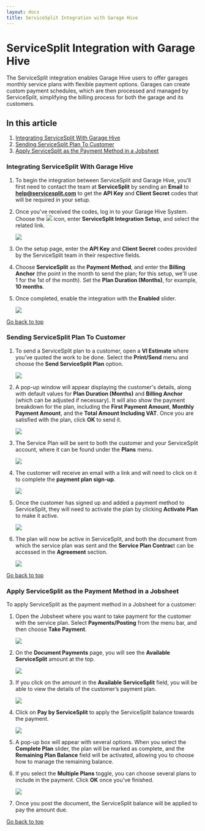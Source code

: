 ```yaml
---
layout: docs
title: ServiceSplit Integration with Garage Hive
---
```


<a name="top"></a>

# ServiceSplit Integration with Garage Hive
The ServiceSplit integration enables Garage Hive users to offer garages monthly service plans with flexible payment options. Garages can create custom payment schedules, which are then processed and managed by ServiceSplit, simplifying the billing process for both the garage and its customers. 

## In this article
1. [Integrating ServiceSplit With Garage Hive](#integrating-servicesplit-with-garage-hive)
2. [Sending ServiceSplit Plan To Customer](#sending-servicesplit=plan-to-customer)
3. [Apply ServiceSplit as the Payment Method in a Jobsheet](#apply-servicesplit-as-the-payment-method-in-a-jobsheet)

### Integrating ServiceSplit With Garage Hive
1. To begin the integration between ServiceSplit and Garage Hive, you'll first need to contact the team at **ServiceSplit** by sending an **Email** to [**help@servicesplit.com**](mailto:help@servicesplit.com) to get the **API Key** and **Client Secret** codes that will be required in your setup.
2. Once you’ve received the codes, log in to your Garage Hive System. Choose the ![](media/search_icon.png) icon, enter **ServiceSplit Integration Setup**, and select the related link.

   ![](media/garagehive-servicesplit-integration1.png)

3. On the setup page, enter the **API Key** and **Client Secret** codes provided by the ServiceSplit team in their respective fields. 
4. Choose **ServiceSplit** as the **Payment Method**, and enter the **Billing Anchor** (the point in the month to send the plan; for this setup, we'll use 1 for the 1st of the month). Set the **Plan Duration (Months)**, for example, **10 months**.
5. Once completed, enable the integration with the **Enabled** slider.

   ![](media/garagehive-servicesplit-integration2.png)


[Go back to top](#top)

### Sending ServiceSplit Plan To Customer
1. To send a ServiceSplit plan to a customer, open a **VI Estimate** where you’ve quoted the work to be done. Select the **Print/Send** menu and choose the **Send ServiceSplit Plan** option.

   ![](media/garagehive-send-servicesplit-plan1.png)

2. A pop-up window will appear displaying the customer's details, along with default values for **Plan Duration (Months)** and **Billing Anchor** (which can be adjusted if necessary). It will also show the payment breakdown for the plan, including the **First Payment Amount**, **Monthly Payment Amount**, and the **Total Amount Including VAT**. Once you are satisfied with the plan, click **OK** to send it.

   ![](media/garagehive-send-servicesplit-plan2.png)

3. The Service Plan will be sent to both the customer and your ServiceSplit account, where it can be found under the **Plans** menu.

   ![](media/garagehive-send-servicesplit-plan3.png)

4. The customer will receive an email with a link and will need to click on it to complete the **payment plan sign-up**.

   ![](media/garagehive-send-servicesplit-plan4.png)

5. Once the customer has signed up and added a payment method to ServiceSplit, they will need to activate the plan by clicking **Activate Plan** to make it active.

   ![](media/garagehive-send-servicesplit-plan5.png)

6. The plan will now be active in ServiceSplit, and both the document from which the service plan was sent and the **Service Plan Contrac**t can be accessed in the **Agreement** section.

   ![](media/garagehive-send-servicesplit-plan6.png)
   

[Go back to top](#top)

### Apply ServiceSplit as the Payment Method in a Jobsheet
To apply ServiceSplit as the payment method in a Jobsheet for a customer:
1. Open the Jobsheet where you want to take payment for the customer with the service plan. Select **Payments/Posting** from the menu bar, and then choose **Take Payment**.

   ![](media/garagehive-apply-servicesplit-plan1.png)

2. On the **Document Payments** page, you will see the **Available ServiceSplit** amount at the top.

   ![](media/garagehive-apply-servicesplit-plan2.png)

3. If you click on the amount in the **Available ServiceSplit** field, you will be able to view the details of the customer’s payment plan. 

   ![](media/garagehive-apply-servicesplit-plan3.png)

4. Click on **Pay by ServiceSplit** to apply the ServiceSplit balance towards the payment.

   ![](media/garagehive-apply-servicesplit-plan4.png)

5. A pop-up box will appear with several options. When you select the **Complete Plan** slider, the plan will be marked as complete, and the **Remaining Plan Balance** field will be activated, allowing you to choose how to manage the remaining balance.
6. If you select the **Multiple Plans** toggle, you can choose several plans to include in the payment. Click **OK** once you've finished.
 
   ![](media/garagehive-apply-servicesplit-plan5.png)

7. Once you post the document, the ServiceSplit balance will be applied to pay the amount due.


[Go back to top](#top)